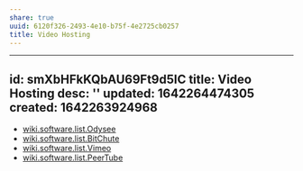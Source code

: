 ```yaml
---
share: true
uuid: 6120f326-2493-4e10-b75f-4e2725cb0257
title: Video Hosting
---
```

---
id: smXbHFkKQbAU69Ft9d5IC
title: Video Hosting
desc: ''
updated: 1642264474305
created: 1642263924968
---

* [wiki.software.list.Odysee](/undefined)
* [wiki.software.list.BitChute](/undefined)
* [wiki.software.list.Vimeo](/undefined)
* [wiki.software.list.PeerTube](/undefined)